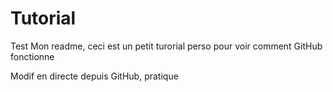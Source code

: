 # Tutorial
Test
Mon readme, ceci est un petit turorial perso pour voir comment GitHub fonctionne

Modif en directe depuis GitHub, pratique
